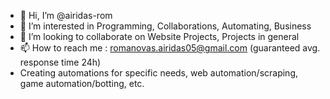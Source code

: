 - 👋 Hi, I’m @airidas-rom
- 👀 I’m interested in Programming, Collaborations, Automating, Business
- 💞️ I’m looking to collaborate on Website Projects, Projects in general
- 📫 How to reach me : romanovas.airidas05@gmail.com (guaranteed avg. response time 24h)
- Creating automations for specific needs, web automation/scraping, game automation/botting, etc.

<!---
airidas-rom/airidas-rom is a ✨ special ✨ repository because its `README.md` (this file) appears on your GitHub profile.
You can click the Preview link to take a look at your changes.
--->
